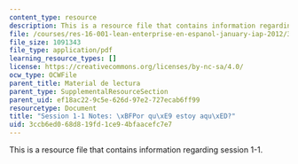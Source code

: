 ```yaml
---
content_type: resource
description: This is a resource file that contains information regarding session 1-1.
file: /courses/res-16-001-lean-enterprise-en-espanol-january-iap-2012/3ccb6ed068d819fd1ce94bfaacefc7e7_MITRES_16_001IAP12_1-1_Why.pdf
file_size: 1091343
file_type: application/pdf
learning_resource_types: []
license: https://creativecommons.org/licenses/by-nc-sa/4.0/
ocw_type: OCWFile
parent_title: Material de lectura
parent_type: SupplementalResourceSection
parent_uid: ef18ac22-9c5e-626d-97e2-727ecab6ff99
resourcetype: Document
title: "Session 1-1 Notes: \xBFPor qu\xE9 estoy aqu\xED?"
uid: 3ccb6ed0-68d8-19fd-1ce9-4bfaacefc7e7
---
```

This is a resource file that contains information regarding session 1-1.